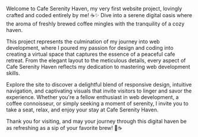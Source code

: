Welcome to Cafe Serenity Haven, my very first website project, lovingly crafted and coded entirely by me! ☕✨ 
Dive into a serene digital oasis where the aroma of freshly brewed coffee mingles with the tranquility of a cozy haven.

This project represents the culmination of my journey into web development, where I poured my passion for design and coding into creating a virtual space that captures the essence of a peaceful cafe retreat. From the elegant layout to the meticulous details, every aspect of Cafe Serenity Haven reflects my dedication to mastering web development skills.

Explore the site to discover a delightful blend of responsive design, intuitive navigation, and captivating visuals that invite visitors to linger and savor the experience. 
Whether you're a fellow enthusiast in web development, a coffee connoisseur, or simply seeking a moment of serenity, I invite you to take a seat, relax, and enjoy your stay at Cafe Serenity Haven.

Thank you for visiting, and may your journey through this digital haven be as refreshing as a sip of your favorite brew! 🌿☕
